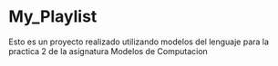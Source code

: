 # My_Playlist
Esto es un proyecto realizado utilizando modelos del lenguaje para la practica 2 de la asignatura Modelos de Computacion
